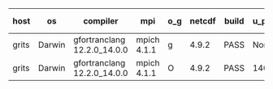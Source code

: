 

| host     | os       | compiler                              | mpi                      | o_g        | netcdf        | build       | u_pass          | u_fail          | s_pass            | s_fail            | e_pass             | e_fail             | nuopc_pass       | nuopc_fail       | artifacts link          |
|----------|----------|---------------------------------------|--------------------------|------------|---------------|-------------|-----------------|-----------------|-------------------|-------------------|--------------------|--------------------|------------------|------------------|-------------------------|
| grits | Darwin | gfortranclang 12.2.0_14.0.0 | mpich 4.1.1  | g | 4.9.2  | PASS | None | None | None | None | None | None | None | None | <a href="https://github.com/esmf-org/esmf-test-artifacts/tree/ee7fe78a2d7a307c7558d778649eb16337e4cbaa/fix_darwin_trace/gfortranclang/12.2.0_14.0.0/g/mpich/4.1.1" target="_blank">ee7fe78</a> | 
| grits | Darwin | gfortranclang 12.2.0_14.0.0 | mpich 4.1.1  | O | 4.9.2  | PASS | 14090 | 1 | 49 | 0 | 81 | 0 | 43 | 4 | <a href="https://github.com/esmf-org/esmf-test-artifacts/tree/5132712c3234f9c70572fdd4f5fa7daa84fda67b/fix_darwin_trace/gfortranclang/12.2.0_14.0.0/O/mpich/4.1.1" target="_blank">5132712</a> | 
